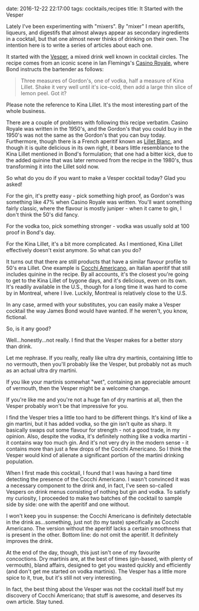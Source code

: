 date: 2016-12-22 22:17:00
tags: cocktails,recipes
title: It Started with the Vesper

Lately I've been experimenting with "mixers".  By "mixer" I mean aperitifs,
liqueurs, and digestifs that almost always appear as secondary ingredients
in a cocktail, but that one almost never thinks of drinking on their own.
The intention here is to write a series of articles about each one.

It started with the [Vesper][1], a mixed drink well known in cocktail
circles.  The recipe comes from an iconic scene in Ian Flemings's
[Casino Royale][2], where Bond instructs the bartender as follows:

> Three measures of Gordon's, one of vodka, half a measure of Kina
> Lillet. Shake it very well until it's ice-cold, then add a large thin
> slice of lemon peel. Got it?

Please note the reference to Kina Lillet.  It's the most interesting part of
the whole business.

There are a couple of problems with following this recipe verbatim.  Casino
Royale was written in the 1950's, and the Gordon's that you could buy in the
1950's was not the same as the Gordon's that you can buy today.
Furthermore, though there is a French aperitif known as [Lillet Blanc][3],
and though it is quite delicious in its own right, it bears little
resemblance to the Kina Lillet mentioned in Bond's formulation; that one had
a bitter kick, due to the added quinine that was later removed from the
recipe in the 1980's, thus transforming it into the Lillet sold now.

So what do you do if you want to make a Vesper cocktail today?  Glad you
asked!

For the gin, it's pretty easy - pick something high proof, as Gordon's was
something like 47% when Casino Royale was written.  You'll want something
fairly classic, where the flavour is mostly juniper - when it came to gin, I
don't think the 50's did fancy.

For the vodka too, pick something stronger - vodka was usually sold at 100
proof in Bond's day.

For the Kina Lillet, it's a bit more complicated.  As I mentioned, Kina
Lillet effectively doesn't exist anymore.  So what can you do?

It turns out that there are still products that have a similar flavour
profile to 50's era Lillet.  One example is [Cocchi Americano][4], an
Italian aperitif that still includes quinine in the recipe.  By all
accounts, it's the closest you're going to get to the Kina Lillet of bygone
days, and it's delicious, even on its own.  It's readily available in the
U.S., though for a long time it was hard to come by in Montreal, where I
live.  Luckily, Montreal is relatively close to the U.S.

In any case, armed with your substitutes, you can easily make a Vesper
cocktail the way James Bond would have wanted.  If he weren't, you know,
fictional.

So, is it any good?

Well...honestly...not really.  I find that the Vesper makes for a better
story than drink.

Let me rephrase.  If you really, really like ultra dry martinis, containing
little to no vermouth, then you'll probably like the Vesper, but probably
not as much as an actual ultra dry martini.

If you like your martinis somewhat "wet", containing an appreciable amount
of vermouth, then the Vesper might be a welcome change.

If you're like me and you're not a huge fan of dry martinis at all, then the
Vesper probably won't be that impressive for you.

I find the Vesper tries a little too hard to be different things.  It's kind
of like a gin martini, but it has added vodka, so the gin isn't quite as
sharp.  It basically swaps out some flavour for strength - not a good trade,
in my opinion.  Also, despite the vodka, it's definitely nothing like a
vodka martini - it contains way too much gin.  And it's not very dry in the
modern sense - it contains more than just a few drops of the Cocchi
Americano.  So I think the Vesper would kind of alienate a significant
portion of the martini drinking population.

When I first made this cocktail, I found that I was having a hard time
detecting the presence of the Cocchi Americano.  I wasn't convinced it was a
necessary component to the drink and, in fact, I've seen so-called Vespers
on drink menus consisting of nothing but gin and vodka.  To satisfy my
curiosity, I proceeded to make two batches of the cocktail to sample side by
side: one with the aperitif and one without.

I won't keep you in suspense: the Cocchi Americano is definitely detectable
in the drink as...something, just not (to my taste) specifically as Cocchi
Americano.  The version without the aperitif lacks a certain smoothness that
is present in the other.  Bottom line: do not omit the aperitif.  It
definitely improves the drink.

At the end of the day, though, this just isn't one of my favourite
concoctions.  Dry martinis are, at the best of times (gin-based, with plenty
of vermouth), bland affairs, designed to get you wasted quickly and
efficiently (and don't get me started on vodka martinis).  The Vesper has a
little more spice to it, true, but it's still not very interesting.

In fact, the best thing about the Vesper was not the cocktail itself but my
discovery of Cocchi Americano; that stuff is awesome, and deserves its own
article.  Stay tuned.

[1]: https://en.wikipedia.org/wiki/Vesper_(cocktail)
[2]: https://en.wikipedia.org/wiki/Casino_Royale_(novel)
[3]: https://en.wikipedia.org/wiki/Lillet
[4]: https://en.wikipedia.org/wiki/Cocchi_Americano
